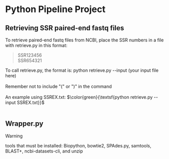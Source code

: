 # Python Pipeline Project

## Retrieving SSR paired-end fastq files
To retrieve paired-end fastq files from NCBI, place the SSR numbers in a file with retrieve.py in this format:
>SSR123456<br />
>SSR654321

To call retrieve.py, the format is: python retrieve.py --input (your input file here)<br /><br />
Remember not to include "(" or ")" in the command<br /><br />
An example using SSREX.txt: $\color{green}{\textsf{python retrieve.py --input SSREX.txt}}$<br /><br />

## Wrapper.py
>[!WARNING]
>tools that must be installed: Biopython, bowtie2, SPAdes.py, samtools, BLAST+, ncbi-datasets-cli, and unzip<br />


